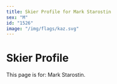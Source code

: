 ```yaml
---
title: Skier Profile for Mark Starostin
sex: "M"
id: "1526"
image: "/img/flags/kaz.svg" 
---
```


# Skier Profile

This page is for: Mark Starostin.
    